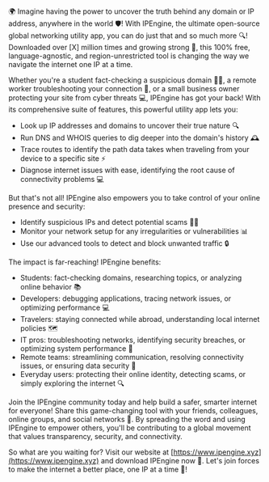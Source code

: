 🌍 Imagine having the power to uncover the truth behind any domain or IP address, anywhere in the world 🛡️! With IPEngine, the ultimate open-source global networking utility app, you can do just that and so much more 🔍! Downloaded over [X] million times and growing strong 🚀, this 100% free, language-agnostic, and region-unrestricted tool is changing the way we navigate the internet one IP at a time.

Whether you're a student fact-checking a suspicious domain 👩‍🏫, a remote worker troubleshooting your connection 🤝, or a small business owner protecting your site from cyber threats 💻, IPEngine has got your back! With its comprehensive suite of features, this powerful utility app lets you:

* Look up IP addresses and domains to uncover their true nature 🔍
* Run DNS and WHOIS queries to dig deeper into the domain's history 🕰️
* Trace routes to identify the path data takes when traveling from your device to a specific site ⚡️
* Diagnose internet issues with ease, identifying the root cause of connectivity problems 💻

But that's not all! IPEngine also empowers you to take control of your online presence and security:

* Identify suspicious IPs and detect potential scams 👮‍♀️
* Monitor your network setup for any irregularities or vulnerabilities 📊
* Use our advanced tools to detect and block unwanted traffic 🔒

The impact is far-reaching! IPEngine benefits:

* Students: fact-checking domains, researching topics, or analyzing online behavior 📚
* Developers: debugging applications, tracing network issues, or optimizing performance 💻
* Travelers: staying connected while abroad, understanding local internet policies 🗺️
* IT pros: troubleshooting networks, identifying security breaches, or optimizing system performance 💼
* Remote teams: streamlining communication, resolving connectivity issues, or ensuring data security 🤝
* Everyday users: protecting their online identity, detecting scams, or simply exploring the internet 🔍

Join the IPEngine community today and help build a safer, smarter internet for everyone! Share this game-changing tool with your friends, colleagues, online groups, and social networks 📱. By spreading the word and using IPEngine to empower others, you'll be contributing to a global movement that values transparency, security, and connectivity.

So what are you waiting for? Visit our website at [https://www.ipengine.xyz](https://www.ipengine.xyz) and download IPEngine now 🔴. Let's join forces to make the internet a better place, one IP at a time 🌟!